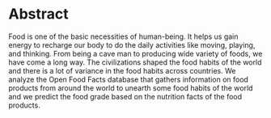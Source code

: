 # Abstract

Food is one of the basic necessities of human-being. It helps us gain energy to recharge our body to do the daily activities like moving, playing, and thinking. From being a cave man to producing wide variety of foods, we have come a long way. The civilizations shaped the food habits of the world and there is a lot of variance in the food habits across countries. We analyze the Open Food Facts database that gathers information on food products from around the world to unearth some food habits of the world and we predict the food grade based on the nutrition facts of the food products.
